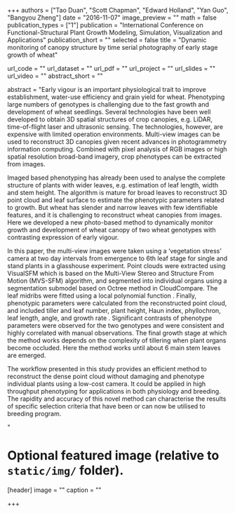 +++
authors = ["Tao Duan", "Scott Chapman", "Edward Holland", "Yan Guo", "Bangyou Zheng"]
date = "2016-11-07"
image_preview = ""
math = false
publication_types = ["1"]
publication = "International Conference on Functional-Structural Plant Growth Modeling, Simulation, Visualization and Applications"
publication_short = ""
selected = false
title = "Dynamic monitoring of canopy structure by time serial photography of early stage growth of wheat"

url_code = ""
url_dataset = ""
url_pdf = ""
url_project = ""
url_slides = ""
url_video = ""
abstract_short = ""

abstract = "Early vigour is an important physiological trait to improve establishment, water-use efficiency and grain yield for wheat. Phenotyping large numbers of genotypes is challenging due to the fast growth and development of wheat seedlings. Several technologies have been well developed to obtain 3D spatial structures of crop canopies, e.g. LiDAR, time-of-flight laser and ultrasonic sensing. The technologies, however, are expensive with limited operation environments. Multi-view images can be used to reconstruct 3D canopies given recent advances in photogrammetry information computing. Combined with pixel analysis of RGB images or high spatial resolution broad-band imagery, crop phenotypes can be extracted from images. </p><p>Imaged based phenotyping has already been used to analyse the complete structure of plants with wider leaves, e.g. estimation of leaf length, width and stem height. The algorithm is mature for broad leaves to reconstruct 3D point cloud and leaf surface to estimate the phenotypic parameters related to growth. But wheat has slender and narrow leaves with few identifiable features, and it is challenging to reconstruct wheat canopies from images. Here we developed a new photo-based method to dynamically monitor growth and development of wheat canopy of two wheat genotypes with contrasting expression of early vigour.</p><p>In this paper, the multi-view images were taken using a ‘vegetation stress’ camera at two day intervals from emergence to 6th leaf stage for single and stand plants in a glasshouse experiment. Point clouds were extracted using VisualSFM which is based on the Multi-View Stereo and Structure From Motion (MVS-SFM) algorithm, and segmented into individual organs using a segmentation submodel based on Octree method in CloudCompare. The leaf midribs were fitted using a local polynomial function  . Finally, phenotypic parameters were calculated from the reconstructed point cloud, and included tiller and leaf number, plant height, Haun index, phyllochron, leaf length, angle, and growth rate  . Significant contrasts of phenotype parameters were observed for the two genotypes and were consistent and highly correlated with manual observations. The final growth stage at which the method works depends on the complexity of tillering when plant organs become occluded. Here the method works until about 6 main stem leaves are emerged. </p><p>The workflow presented in this study provides an efficient method to reconstruct the dense point cloud without damaging and phenotype individual plants using a low-cost camera. It could be applied in high throughput phenotyping for applications in both physiology and breeding. The rapidity and accuracy of this novel method can characterise the results of specific selection criteria that have been or can now be utilised to breeding program.</p>"



# Optional featured image (relative to `static/img/` folder).
[header]
image = ""
caption = ""

+++
